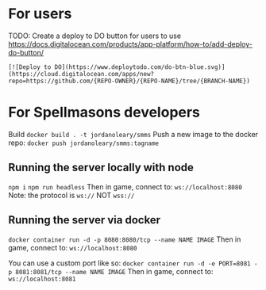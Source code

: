 # For users
TODO: Create a deploy to DO button for users to use
https://docs.digitalocean.com/products/app-platform/how-to/add-deploy-do-button/
```
[![Deploy to DO](https://www.deploytodo.com/do-btn-blue.svg)](https://cloud.digitalocean.com/apps/new?repo=https://github.com/{REPO-OWNER}/{REPO-NAME}/tree/{BRANCH-NAME})
```

# For Spellmasons developers
Build
`docker build . -t jordanoleary/smms`
Push a new image to the docker repo:
`docker push jordanoleary/smms:tagname`

## Running the server locally with node
`npm i`
`npm run headless`
Then in game, connect to:
`ws://localhost:8080`
Note: the protocol is `ws://` NOT `wss://`

## Running the server via docker
`docker container run -d -p 8080:8080/tcp --name NAME IMAGE`
Then in game, connect to:
`ws://localhost:8080`

You can use a custom port like so:
`docker container run -d -e PORT=8081 -p 8081:8081/tcp --name NAME IMAGE`
Then in game, connect to:
`ws://localhost:8081`
